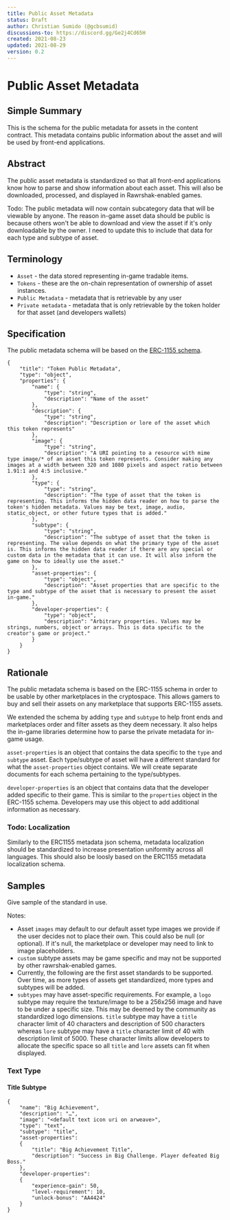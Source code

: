 ```yaml
---
title: Public Asset Metadata
status: Draft
author: Christian Sumido (@gcbsumid)
discussions-to: https://discord.gg/Ge2j4Cd65H
created: 2021-08-23
updated: 2021-08-29
version: 0.2
---
```


# Public Asset Metadata

## Simple Summary

This is the schema for the public metadata for assets in the content contract. This metadata contains public information about the asset and will be used by front-end applications.

## Abstract

The public asset metadata is standardized so that all front-end applications know how to parse and show information about each asset. This will also be downloaded, processed, and displayed in Rawrshak-enabled games.

Todo: The public metadata will now contain subcategory data that will be viewable by anyone. The reason in-game asset data should be public is because others won't be able to download and view the asset if it's only downloadable by the owner. I need to update this to include that data for each type and subtype of asset.

## Terminology 

* `Asset` - the data stored representing in-game tradable items. 
* `Tokens` - these are the on-chain representation of ownership of asset instances.
* `Public Metadata` - metadata that is retrievable by any user
* `Private metadata` - metadata that is only retrievable by the token holder for that asset (and developers wallets)

## Specification 

The public metadata schema will be based on the [ERC-1155 schema](https://github.com/ethereum/EIPs/blob/master/EIPS/eip-1155.md#erc-1155-metadata-uri-json-schema).

```
{
    "title": "Token Public Metadata",
    "type": "object",
    "properties": {
        "name": {
            "type": "string",
            "description": "Name of the asset"
        },
        "description": {
            "type": "string",
            "description": "Description or lore of the asset which this token represents"
        },
        "image": {
            "type": "string",
            "description": "A URI pointing to a resource with mime type image/* of an asset this token represents. Consider making any images at a width between 320 and 1080 pixels and aspect ratio between 1.91:1 and 4:5 inclusive."
        },
        "type": {
            "type": "string",
            "description": "The type of asset that the token is representing. This informs the hidden data reader on how to parse the token's hidden metadata. Values may be text, image, audio, static_object, or other future types that is added."
        },
        "subtype": {
            "type": "string",
            "description": "The subtype of asset that the token is representing. The value depends on what the primary type of the asset is. This informs the hidden data reader if there are any special or custom data in the metadata that it can use. It will also inform the game on how to ideally use the asset."
        },
        "asset-properties": {
            "type": "object",
            "description": "Asset properties that are specific to the type and subtype of the asset that is necessary to present the asset in-game."
        },
        "developer-properties": {
            "type": "object",
            "description": "Arbitrary properties. Values may be strings, numbers, object or arrays. This is data specific to the creator's game or project."
        }
    }
}
```

## Rationale

The public metadata schema is based on the ERC-1155 schema in order to be usable by other marketplaces in the cryptospace. This allows gamers to buy and sell their assets on any marketplace that supports ERC-1155 assets. 

We extended the schema by adding `type` and `subtype` to help front ends and marketplaces order and filter assets as they deem necessary. It also helps the in-game libraries determine how to parse the private metadata for in-game usage. 

`asset-properties` is an object that contains the data specific to the `type` and `subtype` asset. Each type/subtype of asset will have a different standard for what the `asset-properties` object contains. We will create separate documents for each schema pertaining to the type/subtypes. 

`developer-properties` is an object that contains data that the developer added specific to their game. This is similar to the `properties` object in the ERC-1155 schema. Developers may use this object to add additional information as necessary.

### Todo: Localization
Similarly to the ERC1155 metadata json schema, metadata localization should be standardized to increase presentation uniformity across all languages. This should also be loosly based on the ERC1155 metadata localization schema. 

## Samples

Give sample of the standard in use.

Notes: 
* Asset `images` may default to our default asset type images we provide if the user decides not to place their own. This could also be null (or optional). If it's null, the marketplace or developer may need to link to image placeholders. 
* `custom` subtype assets may be game specific and may not be supported by other rawrshak-enabled games.
* Currently, the following are the first asset standards to be supported. Over time, as more types of assets get standardized, more types and subtypes will be added.
* `subtypes` may have asset-specific requirements. For example, a `logo` subtype may require the texture/image to be a 256x256 image and have to be under a specific size. This may be deemed by the community as standardized logo dimensions. `title` subtype may have a `title` character limit of 40 characters and description of 500 characters whereas `lore` subtype may have a `title` character limit of 40 with description limit of 5000. These character limits allow developers to allocate the specific space so all `title` and `lore` assets can fit when displayed.

### Text Type
#### Title Subtype
```
{
    "name": "Big Achievement",
    "description": "…",
    "image": "<default text icon uri on arweave>",
    "type": "text",
    "subtype": "title",
    "asset-properties": 
    {
        "title": "Big Achievement Title",
        "description": "Success in Big Challenge. Player defeated Big Boss."
    },
    "developer-properties":
    {
        "experience-gain": 50,
        "level-requirement": 10,
        "unlock-bonus": "AA4424"
    }
}
```
